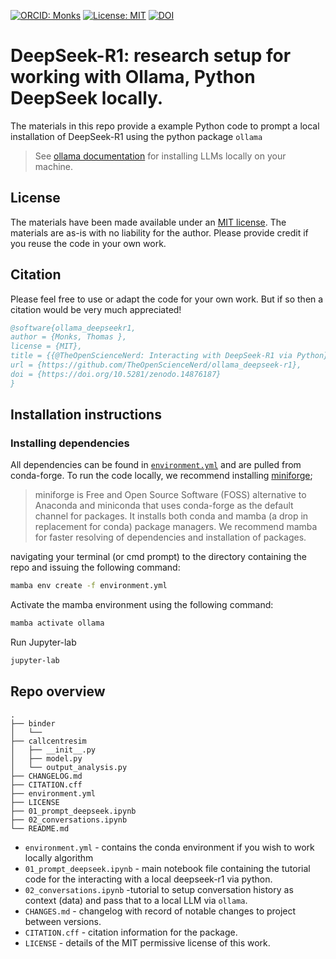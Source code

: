 [![ORCID: Monks](https://img.shields.io/badge/Tom_Monks_ORCID-0000--0003--2631--4481-brightgreen)](https://orcid.org/0000-0003-2631-4481)
[![License: MIT](https://img.shields.io/badge/License-MIT-yellow.svg)](https://opensource.org/licenses/MIT)
[![DOI](https://zenodo.org/badge/933170653.svg)](https://doi.org/10.5281/zenodo.14876187)

# DeepSeek-R1: research setup for working with Ollama, Python DeepSeek locally.

The materials in this repo provide a example Python code to prompt a local installation of DeepSeek-R1 using the python package `ollama`

> See [ollama documentation](https://ollama.com/) for installing LLMs locally on your machine.
> 
## License

The materials have been made available under an [MIT license](LICENCE).  The materials are as-is with no liability for the author. Please provide credit if you reuse the code in your own work.

## Citation

Please feel free to use or adapt the code for your own work. But if so then a citation would be very much appreciated! 

```bibtex
@software{ollama_deepseekr1,
author = {Monks, Thomas },
license = {MIT},
title = {{@TheOpenScienceNerd: Interacting with DeepSeek-R1 via Python}},
url = {https://github.com/TheOpenScienceNerd/ollama_deepseek-r1},
doi = {https://doi.org/10.5281/zenodo.14876187}
}
```

## Installation instructions

### Installing dependencies

All dependencies can be found in [`environment.yml`]() and are pulled from conda-forge.  To run the code locally, we recommend installing [miniforge](https://github.com/conda-forge/miniforge);

> miniforge is Free and Open Source Software (FOSS) alternative to Anaconda and miniconda that uses conda-forge as the default channel for packages. It installs both conda and mamba (a drop in replacement for conda) package managers.  We recommend mamba for faster resolving of dependencies and installation of packages. 

navigating your terminal (or cmd prompt) to the directory containing the repo and issuing the following command:

```bash
mamba env create -f environment.yml
```

Activate the mamba environment using the following command:

```bash
mamba activate ollama
```

Run Jupyter-lab

```bash
jupyter-lab
```

## Repo overview

```
.
├── binder
│   └── 
├── callcentresim
│   ├── __init__.py
│   ├── model.py
│   └── output_analysis.py
├── CHANGELOG.md
├── CITATION.cff
├── environment.yml
├── LICENSE
├── 01_prompt_deepseek.ipynb
├── 02_conversations.ipynb
└── README.md
```

* `environment.yml` - contains the conda environment if you wish to work locally algorithm
* `01_prompt_deepseek.ipynb` - main notebook file containing the tutorial code for the interacting with a local deepseek-r1 via python.
* `02_conversations.ipynb` -tutorial to setup conversation history as context (data) and pass that to a local LLM via `ollama`.
* `CHANGES.md` - changelog with record of notable changes to project between versions.
* `CITATION.cff` - citation information for the package.
* `LICENSE` - details of the MIT permissive license of this work.

